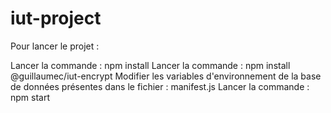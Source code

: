 # iut-project
Pour lancer le projet :

Lancer la commande : npm install
Lancer la commande : npm install @guillaumec/iut-encrypt
Modifier les variables d'environnement de la base de données présentes dans le fichier : manifest.js
Lancer la commande : npm start

